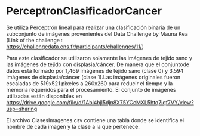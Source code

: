 # PerceptronClasificadorCancer

Se utiliza Perceptrón lineal para realizar una clasificación binaria de un subconjunto de imágenes provenientes del Data Challenge by Mauna Kea (Link of the challenge : https://challengedata.ens.fr/participants/challenges/11/)

Para este clasificador se utilizaron solamente las imágenes de tejido sano y las imágenes de tejido con displasia/cáncer. De manera que el conjuntode datos está formado por 1,469 imágenes de tejido sano (clase 0) y 3,594 imágenes de displasia/cáncer (clase 1).Las imágenes originales fueron escaladas de 519x521 pixeles a 260x260 para reducir el tiempo y la memoria requeridos para el procesamiento. El conjunto de imágenes utilizadas están disponibles en https://drive.google.com/file/d/1Abi4hjl5djn8X75YCcMXL5htq7iqf7VY/view?usp=sharing

El archivo ClasesImagenes.csv contiene una tabla donde se identifica el nombre de cada imagen y la clase a la que pertenece.
